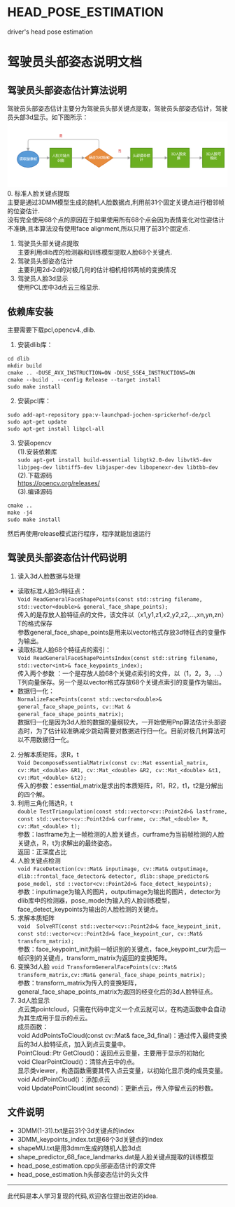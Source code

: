 # HEAD_POSE_ESTIMATION
driver's head pose estimation
# 驾驶员头部姿态说明文档
## 驾驶员头部姿态估计算法说明
驾驶员头部姿态估计主要分为驾驶员头部关键点提取，驾驶员头部姿态估计，驾驶员头部3d显示。如下图所示：  
![headpose flow](https://github.com/hanny-liu/HEAD_POSE_ESTIMATION/blob/master/flow.png "流程图")  
0. 标准人脸关键点提取  
主要是通过3DMM模型生成的随机人脸数据点,利用前31个固定关键点进行相邻帧的位姿估计.  
没有完全使用68个点的原因在于如果使用所有68个点会因为表情变化对位姿估计不准确,且本算法没有使用face alignment,所以只用了前31个固定点.  
1. 驾驶员头部关键点提取  
主要利用dlib库的检测器和训练模型提取人脸68个关键点.  
2. 驾驶员头部姿态估计  
主要利用2d-2d的对极几何的估计相机相邻两帧的变换情况
3. 驾驶员人脸3d显示  
使用PCL库中3d点云三维显示.
## 依赖库安装  
主要需要下载pcl,opencv4.,dlib.
1. 安装dlib库：  
```  
cd dlib  
mkdir build  
cmake .. -DUSE_AVX_INSTRUCTION=ON -DUSE_SSE4_INSTRUCTIONS=ON  
cmake --build . --config Release --target install  
sudo make install  
```  
2. 安装pcl库：  
```  
sudo add-apt-repository ppa:v-launchpad-jochen-sprickerhof-de/pcl  
sudo apt-get update  
sudo apt-get install libpcl-all  
```
3. 安装opencv  
(1).安装依赖库  
`sudo apt-get install build-essential libgtk2.0-dev libvtk5-dev libjpeg-dev libtiff5-dev libjasper-dev libopenexr-dev libtbb-dev`  
(2).下载源码  
https://opencv.org/releases/  
(3).编译源码  
```  
cmake ..  
make -j4  
sudo make install  
```  
然后再使用release模式运行程序，程序就能加速运行  
## 驾驶员头部姿态估计代码说明
1. 读入3d人脸数据与处理  
* 读取标准人脸3d特征点：  
`Void ReadGeneralFaceShapePoints(const std::string filename, std::vector<double>& general_face_shape_points);`  
传入的是存放人脸特征点的文件，该文件以（x1,y1,z1,x2,y2,z2,…,xn,yn,zn）T的格式保存  
参数general_face_shape_points是用来以vector格式存放3d特征点的变量作为输出。
* 读取标准人脸68个特征点的索引：  
`Void ReadGeneralFaceShapePointsIndex(const std::string filename, 
std::vector<int>& face_keypoints_index);`  
传入两个参数 ：一个是存放人脸68个关键点索引的文件，以（1，2，3，…）T列向量保存。另一个是以vector格式存放68个关键点索引的变量作为输出。
* 数据归一化：  
`NormalizeFacePoints(const std::vector<double>& general_face_shape_points, cv::Mat & general_face_shape_points_matrix);`  
数据归一化是因为3d人脸的数据的量纲较大，一开始使用Pnp算法估计头部姿态时，为了估计较准确减少跳动需要对数据进行归一化。目前对极几何算法可以不用数据归一化。
2. 分解本质矩阵，求R，t  
`Void DecomposeEssentialMatrix(const cv::Mat essential_matrix, cv::Mat_<double> &R1, cv::Mat_<double> &R2, cv::Mat_<double> &t1, cv::Mat_<double> &t2);`  
传入的参数：essential_matrix是求出的本质矩阵，R1，R2，t1，t2是分解出的四个解。
3. 利用三角化筛选R，t  
`double TestTriangulation(const std::vector<cv::Point2d>& lastframe, const std::vector<cv::Point2d>& curframe, cv::Mat_<double> R, cv::Mat_<double> t);`  
参数：lastframe为上一帧检测的人脸关键点，curframe为当前帧检测的人脸关键点，R，t为求解出的最终姿态。  
返回：正深度占比
4. 人脸关键点检测  
`void FaceDetection(cv::Mat& inputimage, cv::Mat& outputimage, dlib::frontal_face_detector& detector, dlib::shape_predictor& pose_model,
std ::vector<cv::Point2d>& face_detect_keypoints);`  
参数：inputimage为输入的图片，outputimage为输出的图片，detector为dlib库中的检测器，pose_model为输入的人脸训练模型，face_detect_keypoints为输出的人脸检测的关键点。
5. 求解本质矩阵  
`void  SolveRT(const std::vector<cv::Point2d>& face_keypoint_init, const std::vector<cv::Point2d>& face_keypoint_cur, cv::Mat& transform_matrix);`  
参数：face_keypoint_init为前一帧识别的关键点，face_keypoint_cur为后一帧识别的关键点，transform_matrix为返回的变换矩阵。
6. 变换3d人脸
`void TransformGeneralFacePoints(cv::Mat& transform_matrix,cv::Mat& general_face_shape_points_matrix);`  
参数：transform_matrix为传入的变换矩阵，general_face_shape_points_matrix为返回的经变化后的3d人脸特征点。
7. 3d人脸显示  
点云类pointcloud，只需在代码中定义一个点云就可以，在构造函数中会自动为其生成用于显示的点云。  
成员函数：  
void AddPointsToCloud(const cv::Mat& face_3d_final)：通过传入最终变换后的3d人脸特征点，加入到点云变量中。  
PointCloud::Ptr GetCloud()：返回点云变量，主要用于显示的初始化  
void ClearPointCloud()：清除点云中的点。  
显示类viewer，构造函数需要其传入点云变量，以初始化显示类的成员变量。  
void AddPointCloud()：添加点云  
void UpdatePointCloud(int second)：更新点云，传入停留点云的秒数。
## 文件说明  
* 3DMM(1-31).txt是前31个3d关键点的index  
* 3DMM_keypoints_index.txt是68个3d关键点的index  
* shapeMU.txt是用3dmm生成的随机人脸3d点  
* shape_predictor_68_face_landmarks.dat是人脸关键点提取的训练模型  
* head_pose_estimation.cpp头部姿态估计的源文件  
* head_pose_estimation.h头部姿态估计的头文件
---
此代码是本人学习复现的代码,欢迎各位提出改进的idea.
